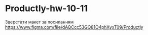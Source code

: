 # Productly-hw-10-11

Зверстати макет за посиланням https://www.figma.com/file/dAQCcc53GQ81O4phXyxT09/Productly
